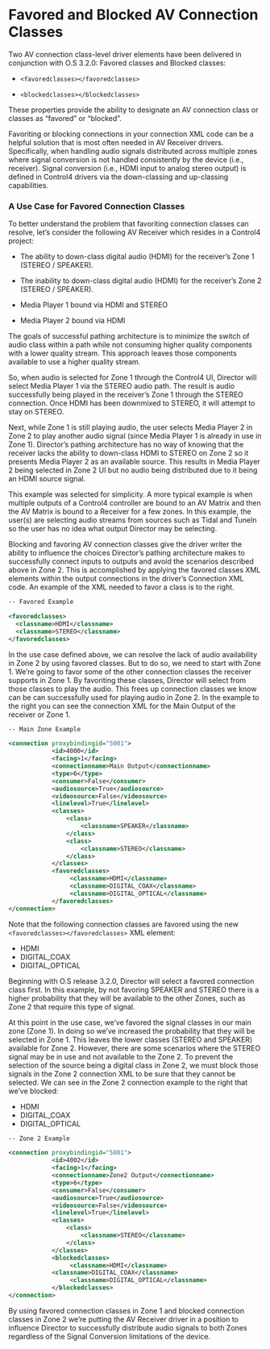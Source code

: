 
# Favored and Blocked AV Connection Classes

Two AV connection class-level driver elements have been delivered in conjunction with O.S 3.2.0: Favored classes and Blocked classes:

- `<favoredclasses></favoredclasses>`

- `<blockedclasses></blockedclasses>`


These properties provide the ability to designate an AV connection class or classes as “favored” or “blocked”. 

Favoriting or blocking connections in your connection XML code can be a helpful solution that is most often needed in AV Receiver drivers. Specifically, when handling audio signals distributed across multiple zones where signal conversion is not handled consistently by the device (i.e., receiver). Signal conversion (i.e., HDMI input to analog stereo output) is defined in Control4 drivers via the down-classing and up-classing capabilities.


### A Use Case for Favored Connection Classes
To better understand the problem that favoriting connection classes can resolve, let’s consider the following AV Receiver which resides in a Control4 project: 


- The ability to down-class digital audio (HDMI) for the receiver’s Zone 1 (STEREO / SPEAKER).

- The inability to down-class digital audio (HDMI) for the receiver’s Zone 2 (STEREO / SPEAKER).

- Media Player 1 bound via HDMI and STEREO

- Media Player 2 bound via HDMI

The goals of successful pathing architecture is to minimize the switch of audio class within a path while not consuming higher quality components with a lower quality stream. This approach leaves those components available to use a higher quality stream.

So, when audio is selected for Zone 1 through the Control4 UI, Director will select Media Player 1 via the STEREO audio path. The result is audio successfully being played in the receiver’s Zone 1 through the STEREO connection. Once HDMI has been downmixed to STEREO, it will attempt to stay on STEREO.

Next, while Zone 1 is still playing audio, the user selects Media Player 2 in Zone 2 to play another audio signal (since Media Player 1 is already in use in Zone 1). Director’s pathing architecture has no way of knowing that the receiver lacks the ability to down-class HDMI to STEREO on Zone 2 so it presents Media Player 2 as an available source. This results in Media Player 2 being selected in Zone 2 UI but no audio being distributed due to it being an HDMI source signal.

This example was selected for simplicity. A more typical example is when multiple outputs of a Control4 controller are bound to an AV Matrix and then the AV Matrix is bound to a Receiver for a few zones. In this example, the user(s) are selecting audio streams from sources such as Tidal and TuneIn so the user has no idea what output Director may be selecting. 

Blocking and favoring AV connection classes give the driver writer the ability to influence the choices Director’s pathing architecture makes to successfully connect inputs to outputs and avoid the scenarios described above in Zone 2.  This is accomplished by applying the favored classes XML elements within the output connections in the driver’s Connection XML code. An example of the XML needed to favor a class is to the right.

```xml
-- Favored Example

<favoredclasses>
  <classname>HDMI</classname>
  <classname>STEREO</classname>
</favoredclasses>
```

In the use case defined above, we can resolve the lack of audio availability in Zone 2 by using favored classes. But to do so, we need to start with Zone 1. We’re going to favor some of the other connection classes the receiver supports in Zone 1. By favoriting these classes, Director will select from those classes to play the audio. This frees up connection classes we know can be can successfully used for playing audio in Zone 2. In the example to the right you can see the connection XML for the Main Output of the receiver or Zone 1. 

```xml
-- Main Zone Example

<connection proxybindingid="5001">
            <id>4000</id>
            <facing>1</facing>
            <connectionname>Main Output</connectionname>
            <type>6</type>
            <consumer>False</consumer>
            <audiosource>True</audiosource>
            <videosource>False</videosource>
            <linelevel>True</linelevel>
            <classes>
                <class>
                    <classname>SPEAKER</classname>
                </class>
                <class>
                    <classname>STEREO</classname>
                </class>
            </classes>
            <favoredclasses>
                 <classname>HDMI</classname>
                 <classname>DIGITAL_COAX</classname>
                 <classname>DIGITAL_OPTICAL</classname>
            </favoredclasses>
</connection>
```


Note that the following connection classes are favored using the new  `<favoredclasses></favoredclasses>` XML element: 

- HDMI
- DIGITAL\_COAX
- DIGITAL\_OPTICAL

Beginning with O.S release 3.2.0, Director will select a favored connection class first. In this example, by not favoring SPEAKER and STEREO there is a higher probability that they will be available to the other Zones, such as Zone 2 that require this type of signal. 

At this point in the use case, we’ve favored the signal classes in our main zone (Zone 1). In doing so we’ve increased the probability that they will be selected in Zone 1.  This leaves the lower classes (STEREO and SPEAKER) available for Zone 2. However, there are some scenarios where the STEREO signal may be in use and not available to the Zone 2. To prevent the selection of the source being a digital class in Zone 2, we must block those signals in the Zone 2 connection XML to be sure that they cannot be selected. We can see in the Zone 2 connection example to the right that we’ve blocked: 

- HDMI
- DIGITAL\_COAX
- DIGITAL\_OPTICAL

```xml
-- Zone 2 Example

<connection proxybindingid="5001">
            <id>4002</id>
            <facing>1</facing>
            <connectionname>Zone2 Output</connectionname>
            <type>6</type>
            <consumer>False</consumer>
            <audiosource>True</audiosource>
            <videosource>False</videosource>
            <linelevel>True</linelevel>
            <classes>
                <class>
                    <classname>STEREO</classname>
                </class>
            </classes>
            <blockedclasses>
                 <classname>HDMI</classname>
       	 	<classname>DIGITAL_COAX</classname>
                 <classname>DIGITAL_OPTICAL</classname>
            </blockedclasses>
</connection>
```


By using favored connection classes in Zone 1 and blocked connection classes in Zone 2 we’re putting the AV Receiver driver in a position to influence Director to successfully distribute audio signals to both Zones regardless of the Signal Conversion limitations of the device.
